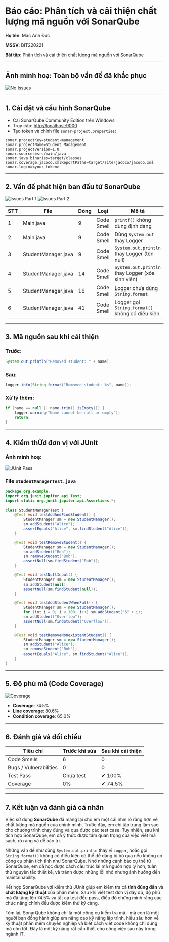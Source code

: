 # Báo cáo: Phân tích và cải thiện chất lượng mã nguồn với SonarQube

**Họ tên**: Mạc Anh Đức

**MSSV**: BIT220221

**Bài tập**: Phân tích và cải thiện chất lượng mã nguồn với SonarQube

---

## Ảnh minh hoạ: Toàn bộ vấn đề đã khắc phục

![No Issues](./assets/sonarqube-no-issues.png)

---

## 1. Cài đặt và cấu hình SonarQube

* Cài SonarQube Community Edition trên Windows
* Truy cập: [http://localhost:9000](http://localhost:9000)
* Tạo token và chỉnh file `sonar-project.properties`:

```properties
sonar.projectKey=student-management
sonar.projectName=Student Management
sonar.projectVersion=1.0
sonar.sources=src/main/java
sonar.java.binaries=target/classes
sonar.coverage.jacoco.xmlReportPaths=target/site/jacoco/jacoco.xml
sonar.login=<your_token>
```

---

## 2. Vấn đề phát hiện ban đầu từ SonarQube

![Issues Part 1](./assets/sonarqube-initial-issues-1.png)
![Issues Part 2](./assets/sonarqube-initial-issues-2.png)

| STT | File                | Dòng | Loại       | Mô tả                                            |
| --- | ------------------- | ---- | ---------- | ------------------------------------------------ |
| 1   | Main.java           | 9    | Code Smell | `printf()` không dùng định dạng                  |
| 2   | Main.java           | 9    | Code Smell | Dùng `System.out` thay Logger                    |
| 3   | StudentManager.java | 9    | Code Smell | `System.out.println` thay Logger (tên null)      |
| 4   | StudentManager.java | 14   | Code Smell | `System.out.println` thay Logger (xóa sinh viên) |
| 5   | StudentManager.java | 16   | Code Smell | Logger chưa dùng `String.format`                 |
| 6   | StudentManager.java | 41   | Code Smell | Logger gọi `String.format()` không có điều kiện  |

---

## 3. Mã nguồn sau khi cải thiện

### Trước:

```java
System.out.println("Removed student: " + name);
```

### Sau:

```java
logger.info(String.format("Removed student: %s", name));
```

### Xử lý thêm:

```java
if (name == null || name.trim().isEmpty()) {
    logger.warning("Name cannot be null or empty");
    return;
}
```

---

## 4. Kiểm thỮd đơn vị với JUnit

### Ảnh minh hoạ:

![JUnit Pass](./assets/junit-test-passed.png)

### File `StudentManagerTest.java`

```java
package org.example;
import org.junit.jupiter.api.Test;
import static org.junit.jupiter.api.Assertions.*;

class StudentManagerTest {
    @Test void testAddAndFindStudent() {
        StudentManager sm = new StudentManager();
        sm.addStudent("Alice");
        assertEquals("Alice", sm.findStudent("Alice"));
    }

    @Test void testRemoveStudent() {
        StudentManager sm = new StudentManager();
        sm.addStudent("Bob");
        sm.removeStudent("Bob");
        assertNull(sm.findStudent("Bob"));
    }

    @Test void testNullInput() {
        StudentManager sm = new StudentManager();
        sm.addStudent(null);
        assertNull(sm.findStudent(null));
    }

    @Test void testAddStudentWhenFull() {
        StudentManager sm = new StudentManager();
        for (int i = 0; i < 100; i++) sm.addStudent("S" + i);
        sm.addStudent("Overflow");
        assertNull(sm.findStudent("Overflow"));
    }

    @Test void testRemoveNonexistentStudent() {
        StudentManager sm = new StudentManager();
        sm.addStudent("Alice");
        sm.removeStudent("Bob");
        assertEquals("Alice", sm.findStudent("Alice"));
    }
}
```

---

## 5. Độ phủ mã (Code Coverage)

![Coverage](./assets/sonarqube-coverage.png)

* **Coverage**: 74.5%
* **Line coverage**: 80.6%
* **Condition coverage**: 65.0%

---

## 6. Đánh giá và đối chiếu

| Tiêu chí               | Trước khi sửa | Sau khi cải thiện |
| ---------------------- | ------------- | ----------------- |
| Code Smells            | 6             | 0                 |
| Bugs / Vulnerabilities | 0             | 0                 |
| Test Pass              | Chưa test     | ✔ 100%            |
| Coverage               | 0%            | ✔ 74.5%           |

---

## 7. Kết luận và đánh giá cá nhân

Việc sử dụng **SonarQube** đã mang lại cho em một cái nhìn rõ ràng hơn về chất lượng mã nguồn của chính mình. Trước đây, em chỉ tập trung làm sao cho chương trình chạy đúng và qua được các test case. Tuy nhiên, sau khi tích hợp SonarQube, em đã ý thức được tầm quan trọng của việc viết mã sạch, rõ ràng và dễ bảo trì.

Những vấn đề như dùng `System.out.println` thay vì `Logger`, hoặc gọi `String.format()` không có điều kiện có thể dễ dàng bị bỏ qua nếu không có công cụ phân tích tĩnh như SonarQube. Nhờ những cảnh báo cụ thể từ SonarQube, em đã học được cách cấu trúc lại mã nguồn hợp lý hơn, tuân thủ nguyên tắc thiết kế, và tránh được những lỗi nhỏ nhưng ảnh hưởng đến maintainability.

Kết hợp SonarQube với kiểm thử JUnit giúp em kiểm tra cả **tính đúng đắn** và **chất lượng kỹ thuật** của phần mềm. Sau khi viết test đơn vị đầy đủ, độ phủ mã đã tăng lên 74.5% và tất cả test đều pass, điều đó chứng minh rằng các chức năng chính đều được kiểm thử kỹ càng.

Tóm lại, SonarQube không chỉ là một công cụ kiểm tra mã – mà còn là một người bạn đồng hành giúp em nâng cao kỹ năng lập trình, hiểu sâu hơn về kỹ thuật phần mềm chuyên nghiệp và biết cách viết code không chỉ đúng mà còn tốt. Đây là một kỹ năng rất cần thiết cho công việc sau này trong ngành IT.
